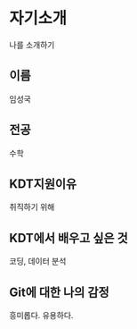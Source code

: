 # 자기소개
나를 소개하기

## 이름
임성국

## 전공
수학

## KDT지원이유
취직하기 위해

## KDT에서 배우고 싶은 것
코딩, 데이터 분석

## Git에 대한 나의 감정
흥미롭다. 유용하다.

